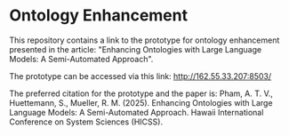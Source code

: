 # Ontology Enhancement

This repository contains a link to the prototype for ontology enhancement presented in the article: "Enhancing Ontologies with Large Language Models: A Semi-Automated Approach".

The prototype can be accessed via this link: http://162.55.33.207:8503/

The preferred citation for the prototype and the paper is:
Pham, A. T. V., Huettemann, S., Mueller, R. M. (2025). Enhancing Ontologies with Large Language Models: A Semi-Automated Approach. Hawaii International Conference on System Sciences (HICSS).
